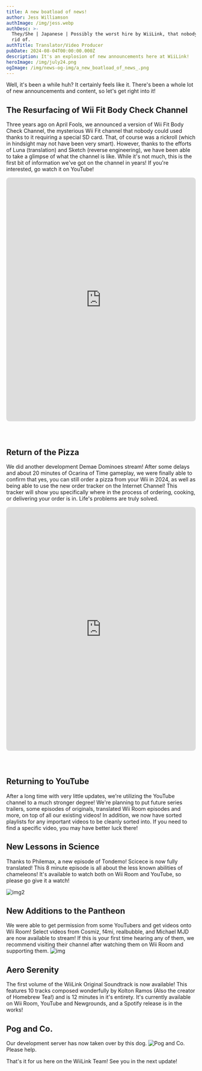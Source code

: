 ```yaml
---
title: A new boatload of news!
author: Jess Williamson
authImage: /img/jess.webp
authDesc: >-
  They/She | Japanese | Possibly the worst hire by WiiLink, that nobody can get
  rid of.
authTitle: Translator/Video Producer
pubDate: 2024-08-04T00:00:00.000Z
description: It's an explosion of new announcements here at WiiLink!
heroImage: /img/july24.png
ogImage: /img/news-og-img/a_new_boatload_of_news_.png
---
```


Well, it's been a while huh? It certainly feels like it. There's been a whole lot of new announcements and content, so let's get right into it!

## The Resurfacing of Wii Fit Body Check Channel
Three years ago on April Fools, we announced a version of Wii Fit Body Check Channel, the mysterious Wii Fit channel that nobody could used thanks to it requiring a special SD card. That, of course was a rickroll (which in hindsight may not have been very smart). However, thanks to the efforts of Luna (translation) and Sketch (reverse engineering), we have been able to take a glimpse of what the channel is like. While it's not much, this is the first bit of information we've got on the channel in years! If you're interested, go watch it on YouTube!
<iframe width="100%" height="649" src="https://www.youtube.com/embed/9hr39rByUtw" title="Wii Fit Body Check Channel - First Look" frameborder="0" allow="accelerometer; autoplay; clipboard-write; encrypted-media; gyroscope; picture-in-picture; web-share" referrerpolicy="strict-origin-when-cross-origin" style="border-radius:8px; margin-bottom:40px;" allowfullscreen></iframe>


## Return of the Pizza
We did another development Demae Dominoes stream! After some delays and about 20 minutes of Ocarina of Time gameplay, we were finally able to confirm that yes, you can still order a pizza from your Wii in 2024, as well as being able to use the new order tracker on the Internet Channel! This tracker will show you specifically where in the process of ordering, cooking, or delivering your order is in. Life's problems are truly solved.

<iframe width="100%" height="649" src="https://www.youtube.com/embed/HsCeQJrWADw" title="Demae Dominos VIII: Return of the Pizza (Ordering Pizza from a Nintendo Wii in 2024)" frameborder="0" allow="accelerometer; autoplay; clipboard-write; encrypted-media; gyroscope; picture-in-picture; web-share" referrerpolicy="strict-origin-when-cross-origin" style="border-radius:8px; margin-bottom:40px;" allowfullscreen></iframe>


## Returning to YouTube
After a long time with very little updates, we're utilizing the YouTube channel to a much stronger degree! We're planning to put future series trailers, some episodes of originals, translated Wii Room episodes and more, on top of all our existing videos! In addition, we now have sorted playlists for any important videos to be cleanly sorted into. If you need to find a specific video, you may have better luck there!

## New Lessons in Science
Thanks to Philemax, a new episode of Tondemo! Scicece is now fully translated! This 8 minute episode is all about the less known abilities of chameleons! It's available to watch both on Wii Room and YouTube, so please go give it a watch!

![img2](/img/chameleon.png)


## New Additions to the Pantheon
We were able to get permission from some YouTubers and get videos onto Wii Room! Select videos from Cosmiz, f4mi, realbubble, and Michael MJD are now available to stream! If this is your first time hearing any of them, we recommend visiting their channel after watching them on Wii Room and supporting them.
![img](/img/newvideos.png)

## Aero Serenity
The first volume of the WiiLink Original Soundtrack is now available! This features 10 tracks composed wonderfully by Kolton Ramos (Also the creator of Homebrew Tea!) and is 12 minutes in it's entirety. It's currently available on Wii Room, YouTube and Newgrounds, and a Spotify release is in the works!

## Pog and Co.
Our development server has now taken over by this dog.
![Pog and Co.](/img/pogandco.jpg)
Please help.

That's it for us here on the WiiLink Team! See you in the next update!
